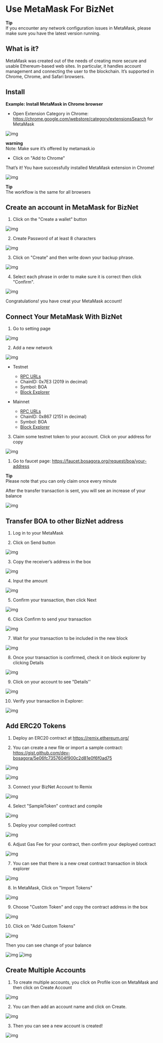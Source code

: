 # Use MetaMask For BizNet

**Tip**  
If you encounter any network configuration issues in MetaMask, please make sure you have the latest version running.

## What is it?

MetaMask was created out of the needs of creating more secure and usable Ethereum-based web sites. In particular, it handles account management and connecting the user to the blockchain.
It’s supported in Chrome, Chrome, and Safari browsers.
## Install

**Example: Install MetaMask in Chrome browser**

* Open Extension Category in Chrome: https://chrome.google.com/webstore/category/extensionsSearch for MetaMask

![img](assets/metamask01.png)

**warning**   
Note: Make sure it’s offered by metamask.io

* Click on "Add to Chrome"

That’s it! You have successfully installed MetaMask extension in Chrome!

![img](assets/metamask02.png)

**Tip**  
The workflow is the same for all browsers

## Create an account in MetaMask for BizNet

1. Click on the "Create a wallet" button

![img](assets/metamask03.png)

2. Create Password of at least 8 characters

![img](assets/metamask04.png)

3. Click on "Create" and then write down your backup phrase.

![img](assets/metamask05.png)

4. Select each phrase in order to make sure it is correct then click "Confirm".

![img](assets/metamask06.png)

Congratulations! you have creat your MetaMask account!

## Connect Your MetaMask With BizNet

1. Go to setting page

![img](assets/metamask07.png)

2. Add a new network

![img](assets/metamask08.png)

* Testnet
  * [RPC URLs](./../../develop/rpc.md)
  * ChainID: 0x7E3 (2019 in decimal)
  * Symbol: BOA
  * [Block Explorer](https://testnet-scan.bosagora.org)

* Mainnet
  * [RPC URLs](./../../develop/rpc.md)
  * ChainID: 0x867 (2151 in decimal)
  * Symbol: BOA
  * [Block Explorer](https://scan.bosagora.org)

3. Claim some testnet token to your account. Click on your address for copy

![img](assets/metamask09.png)

1. Go to faucet page: https://faucet.bosagora.org/request/boa/your-address

**Tip**  
Please note that you can only claim once every minute

After the transfer transaction is sent, you will see an increase of your balance

![img](assets/metamask10.png)

## Transfer BOA to other BizNet address

1. Log in to your MetaMask


2. Click on Send button

![img](assets/metamask11.png)

3. Copy the receiver’s address in the box

![img](assets/metamask12.png)

4. Input the amount

![img](assets/metamask13.png)

5. Confirm your transaction, then click Next

![img](assets/metamask14.png)

6. Click Confirm to send your transaction

![img](assets/metamask15.png)

7. Wait for your transaction to be included in the new block

![img](assets/metamask16.png)

8. Once your transaction is confirmed, check it on block explorer by clicking Details

![img](assets/metamask17.png)

9.  Click on your account to see "Details''

![img](assets/metamask18.png)

10. Verify your transaction in Explorer:

![img](assets/metamask19.png)

## Add ERC20 Tokens
1. Deploy an ERC20 contract at https://remix.ethereum.org/

2. You can create a new file or import a sample contract: <https://gist.github.com/dev-bosagora/5e06fc7357604f900c2d81e0f6f0ad75>

![img](assets/metamask41.png)

![img](assets/metamask42.png)

3. Connect your BizNet Account to Remix

![img](assets/metamask43.png)

4. Select "SampleToken" contract and compile

![img](assets/metamask44.png)

5. Deploy your compiled contract

![img](assets/metamask45.png)

6. Adjust Gas Fee for your contract, then confirm your deployed contract

![img](assets/metamask45.png)

7. You can see that there is a new creat contract transaction in block explorer

![img](assets/metamask19.png)

8. In MetaMask, Click on "Import Tokens"

![img](assets/metamask46.png)

9. Choose "Custom Token" and copy the contract address in the box

![img](assets/metamask47.png)

10.  Click on "Add Custom Tokens"

![img](assets/metamask48.png)

Then you can see change of your balance

![img](assets/metamask49.png)
![img](assets/metamask50.png)

## Create Multiple Accounts

1. To create multiple accounts, you click on Profile icon on MetaMask and then click on Create Account

![img](assets/metamask30.png)

2. You can then add an account name and click on Create.

![img](assets/metamask31.png)

3. Then you can see a new account is created!

![img](assets/metamask32.png)
